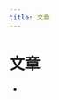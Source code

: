 ```yaml
---
title: 文章
---
```


<script setup>
import { data as posts } from './articles.data.js'
</script>

<ClientOnly>
  <h1>文章</h1>
  <ul list-outside>
    <li v-for="post of posts" list-none>
      <PostEntry v-if="post.frontmatter.title != $frontmatter.title" :excerpt="post.excerpt" :title="post.frontmatter.title" :splash-image-source="post.frontmatter.splash" :url="post.url"/>
    </li>
  </ul>
</ClientOnly>